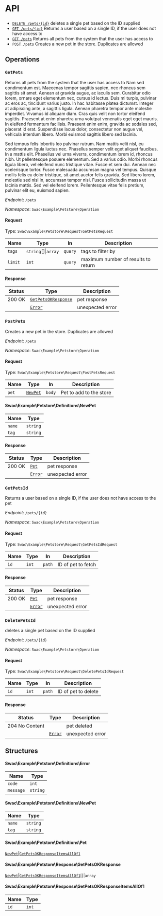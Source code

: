 # API

### 

* [`DELETE /pets/{id}`](#deletepetsid) deletes a single pet based on the ID supplied
* [`GET /pets/{id}`](#getpetsid) Returns a user based on a single ID, if the user does not have access to
* [`GET /pets`](#getpets) Returns all pets from the system that the user has access to
* [`POST /pets`](#postpets) Creates a new pet in the store.  Duplicates are allowed



## Operations

### `GetPets`

Returns all pets from the system that the user has access to
Nam sed condimentum est. Maecenas tempor sagittis sapien, nec rhoncus sem
sagittis sit amet. Aenean at gravida augue, ac iaculis sem. Curabitur odio
lorem, ornare eget elementum nec, cursus id lectus. Duis mi turpis,
pulvinar ac eros ac, tincidunt varius justo. In hac habitasse platea
dictumst. Integer at adipiscing ante, a sagittis ligula. Aenean pharetra
tempor ante molestie imperdiet. Vivamus id aliquam diam. Cras quis velit
non tortor eleifend sagittis. Praesent at enim pharetra urna volutpat
venenatis eget eget mauris. In eleifend fermentum facilisis. Praesent enim
enim, gravida ac sodales sed, placerat id erat. Suspendisse lacus dolor,
consectetur non augue vel, vehicula interdum libero. Morbi euismod sagittis
libero sed lacinia.

Sed tempus felis lobortis leo pulvinar rutrum. Nam mattis velit nisl, eu
condimentum ligula luctus nec. Phasellus semper velit eget aliquet
faucibus. In a mattis elit. Phasellus vel urna viverra, condimentum lorem
id, rhoncus nibh. Ut pellentesque posuere elementum. Sed a varius odio.
Morbi rhoncus ligula libero, vel eleifend nunc tristique vitae. Fusce et
sem dui. Aenean nec scelerisque tortor. Fusce malesuada accumsan magna vel
tempus. Quisque mollis felis eu dolor tristique, sit amet auctor felis
gravida. Sed libero lorem, molestie sed nisl in, accumsan tempor nisi.
Fusce sollicitudin massa ut lacinia mattis. Sed vel eleifend lorem.
Pellentesque vitae felis pretium, pulvinar elit eu, euismod sapien.


_Endpoint_: `/pets`

_Namespace_: `Swac\Example\Petstore\Operation`

#### Request
Type: `Swac\Example\Petstore\Request\GetPetsRequest`

|Name   |Type                   |In     |Description                        |
|-------|-----------------------|-------|-----------------------------------|
|`tags` |`string`[]&#124;`array`|`query`|tags to filter by                  |
|`limit`|`int`                  |`query`|maximum number of results to return|





#### Response


|Status|Type                                                                |Description     |
|------|--------------------------------------------------------------------|----------------|
|200 OK|[`GetPetsOKResponse`](#swacexamplepetstoreresponsegetpetsokresponse)|pet response    |
|      |[`Error`](#swacexamplepetstoredefinitionserror)                     |unexpected error|

### `PostPets`

Creates a new pet in the store.  Duplicates are allowed

_Endpoint_: `/pets`

_Namespace_: `Swac\Example\Petstore\Operation`

#### Request
Type: `Swac\Example\Petstore\Request\PostPetsRequest`

|Name |Type                                             |In    |Description            |
|-----|-------------------------------------------------|------|-----------------------|
|`pet`|[`NewPet`](#swacexamplepetstoredefinitionsnewpet)|`body`|Pet to add to the store|


#### Swac\Example\Petstore\Definitions\NewPet
|Name  |Type    |
|------|--------|
|`name`|`string`|
|`tag` |`string`|



#### Response


|Status|Type                                           |Description     |
|------|-----------------------------------------------|----------------|
|200 OK|[`Pet`](#swacexamplepetstoredefinitionspet)    |pet response    |
|      |[`Error`](#swacexamplepetstoredefinitionserror)|unexpected error|

### `GetPetsId`

Returns a user based on a single ID, if the user does not have access to
the pet

_Endpoint_: `/pets/{id}`

_Namespace_: `Swac\Example\Petstore\Operation`

#### Request
Type: `Swac\Example\Petstore\Request\GetPetsIdRequest`

|Name|Type |In    |Description       |
|----|-----|------|------------------|
|`id`|`int`|`path`|ID of pet to fetch|





#### Response


|Status|Type                                           |Description     |
|------|-----------------------------------------------|----------------|
|200 OK|[`Pet`](#swacexamplepetstoredefinitionspet)    |pet response    |
|      |[`Error`](#swacexamplepetstoredefinitionserror)|unexpected error|

### `DeletePetsId`

deletes a single pet based on the ID supplied

_Endpoint_: `/pets/{id}`

_Namespace_: `Swac\Example\Petstore\Operation`

#### Request
Type: `Swac\Example\Petstore\Request\DeletePetsIdRequest`

|Name|Type |In    |Description        |
|----|-----|------|-------------------|
|`id`|`int`|`path`|ID of pet to delete|





#### Response


|Status        |Type                                           |Description     |
|--------------|-----------------------------------------------|----------------|
|204 No Content|                                               |pet deleted     |
|              |[`Error`](#swacexamplepetstoredefinitionserror)|unexpected error|



## Structures

#### Swac\Example\Petstore\Definitions\Error
|Name     |Type    |
|---------|--------|
|`code`   |`int`   |
|`message`|`string`|

#### Swac\Example\Petstore\Definitions\NewPet
|Name  |Type    |
|------|--------|
|`name`|`string`|
|`tag` |`string`|

#### Swac\Example\Petstore\Definitions\Pet
[`NewPet`](#swacexamplepetstoredefinitionsnewpet)&#124;[`GetPetsOKResponseItemsAllOf1`](#swacexamplepetstoreresponsegetpetsokresponseitemsallof1)
#### Swac\Example\Petstore\Response\GetPetsOKResponse
[`NewPet`](#swacexamplepetstoredefinitionsnewpet)&#124;[`GetPetsOKResponseItemsAllOf1`](#swacexamplepetstoreresponsegetpetsokresponseitemsallof1)[]&#124;`array`
#### Swac\Example\Petstore\Response\GetPetsOKResponseItemsAllOf1
|Name|Type |
|----|-----|
|`id`|`int`|


